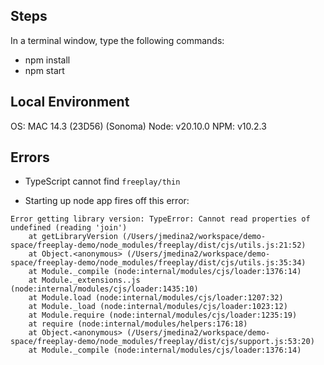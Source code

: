 ## Steps

In a terminal window, type the following commands:

- npm install
- npm start

## Local Environment

OS: MAC 14.3 (23D56) (Sonoma)
Node: v20.10.0
NPM: v10.2.3

## Errors

- TypeScript cannot find `freeplay/thin`

- Starting up node app fires off this error:

```
Error getting library version: TypeError: Cannot read properties of undefined (reading 'join')
    at getLibraryVersion (/Users/jmedina2/workspace/demo-space/freeplay-demo/node_modules/freeplay/dist/cjs/utils.js:21:52)
    at Object.<anonymous> (/Users/jmedina2/workspace/demo-space/freeplay-demo/node_modules/freeplay/dist/cjs/utils.js:35:34)
    at Module._compile (node:internal/modules/cjs/loader:1376:14)
    at Module._extensions..js (node:internal/modules/cjs/loader:1435:10)
    at Module.load (node:internal/modules/cjs/loader:1207:32)
    at Module._load (node:internal/modules/cjs/loader:1023:12)
    at Module.require (node:internal/modules/cjs/loader:1235:19)
    at require (node:internal/modules/helpers:176:18)
    at Object.<anonymous> (/Users/jmedina2/workspace/demo-space/freeplay-demo/node_modules/freeplay/dist/cjs/support.js:53:20)
    at Module._compile (node:internal/modules/cjs/loader:1376:14)
```
